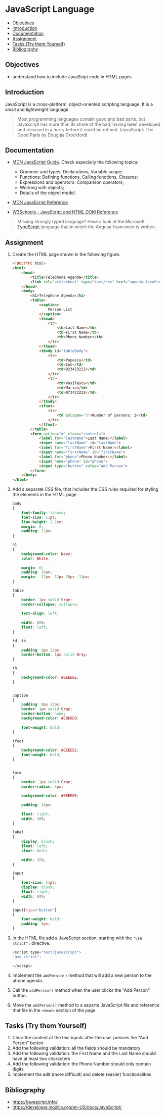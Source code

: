 # JavaScript Language <!-- omit in toc -->

- [Objectives](#objectives)
- [Introduction](#introduction)
- [Documentation](#documentation)
- [Assignment](#assignment)
- [Tasks (Try them Yourself)](#tasks-try-them-yourself)
- [Bibliography](#bibliography)

## Objectives
- understand how to include JavaScipt code in HTML pages

## Introduction
JavaScript is a cross-platform, object-oriented scripting language. It is a small and lightweight language.

> Most programming languages contain good and bad parts, but JavaScript has more than its share of the bad, having been developed and released in a hurry before it could be refined. (JavaScript: The Good Parts by Douglas Crockford)

## Documentation
 - [MDN JavaScript Guide](https://developer.mozilla.org/en-US/docs/JavaScript/Guide). Check especially the following topics: 
    - Grammer and types: Declarations, Variable scope;
    - Functions: Defining functions, Calling functions, Closures;
    - Expressions and operators: Comparison operators;
    - Working with objects;
    - Details of the object model.

- [MDN JavaScript Reference](https://developer.mozilla.org/en-US/docs/Web/JavaScript/Reference)

- [W3Schools - JavaScript and HTML DOM Reference](http://www.w3schools.com/jsref/default.asp)

> Missing strongly typed language? Have a look at the Microsoft [TypeScript](https://www.typescriptlang.org/) language that in which the Angular framework is written.

## Assignment
1. Create the HTML page shown in the following figure.

    ```HTML
    <!DOCTYPE html>
    <html>
        <head>
            <title>Telephone Agenda</title>
            <link rel="stylesheet" type="text/css" href="agenda-JavaScript.css">
        </head>
        <body>
            <h1>Telephone Agenda</h1>
            <table>
                <caption>
                    Person List
                </caption>
                <thead>
                    <tr>
                        <th>Last Name</th>
                        <th>First Name</th>
                        <th>Phone Number</th>
                    </tr>
                </thead>
                <tbody id="tableBody">
                    <tr>
                        <td>Popescu</td>
                        <td>Ion</td>
                        <td>023423222</td>
                    </tr>
                    <tr>
                        <td>Vasilescu</td>
                        <td>Maria</td>
                        <td>073423222</td>
                    </tr>
                </tbody>
                <tfoot>
                    <tr>
                        <td colspan="3">Number of persons: 2</td>
                    </tr>
                </tfoot>
            </table>
            <form action="#" class="controls">
                <label for="lastName">Last Name:</label>
                <input name="lastName" id="lastName">
                <label for="firstName">First Name:</label>
                <input name="firstName" id="firstName">
                <label for="phone">Phone Number:</label>
                <input name="phone" id="phone">
                <input type="button" value="Add Person">
            </form>
        </body>
    </html>
    ```

2. Add a separate CSS file, that includes the CSS rules required for styling the elements in the HTML page.

    ```CSS
    body
    {
        font-family: tahoma;
        font-size: 11pt;
        line-height: 1.2em;
        margin: 0;
        padding: 12px;
    }

    h1
    {
        background-color: Navy;
        color: White;
        
        margin: 0;
        padding: 16px;
        margin: -12px -12px 20px -12px;
    }

    table
    {
        border: 1px solid Gray;
        border-collapse: collapse;
        
        text-align: left;
        
        width: 60%;
        float: left;
    }

    td, th
    {
        padding: 8px 12px;
        border-bottom: 1px solid Gray;
    }

    th
    {
        background-color: #EEEEEE;
    }


    caption
    {
        padding: 8px 12px;
        border: 1px solid Gray;
        border-bottom: none;
        background-color: #E0E0E0;
        
        font-weight: bold;
    }

    tfoot
    {
        background-color: #EEEEEE;
        font-weight: bold;	
    }


    form
    {
        border: 1px solid Gray;
        border-radius: 5px;
        
        background-color: #EEEEEE;
        
        padding: 16px;	
        
        float: right;	
        width: 30%;	
    }

    label
    {
        display: block;
        float: left;
        clear: both;
        
        width: 35%;
    }

    input
    {
        font-size: 11pt;
        display: block;
        float: right;	
        width: 60%;
    }

    input[type="button"]
    {
        font-weight: bold;	
        padding: 5px;
    }
    ```

3. In the HTML file add a JavaScript section, starting with the `"use strict";` directive.
    ```JavaScript
    <script type="text/javascript">
    "use strict";

    </script>
    ```
4. Implement the ```addPerson()``` method that will add a new person to the phone agenda.
5. Call the ```addPerson()``` method when the user clicks the "Add Person" button.
6. Move the ```addPerson()``` method to a separte JavaScript file and reference that file in the ```<head>``` section of the page


## Tasks (Try them Yourself)

1. Clear the content of the text inputs after the user presses the "Add Person" button
2. Add the following validation: all the fields should be mandatory
3. Add the following validation: the First Name and the Last Name should have at least two characters
4. Add the following validation: the Phone Number should only contain digits
5. Implement the edit (more difficult) and delete (easier) functionalities

## Bibliography
- https://javascript.info/
- https://developer.mozilla.org/en-US/docs/JavaScript/